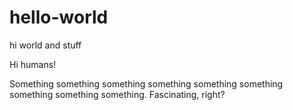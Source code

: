 # hello-world
hi world and stuff

Hi humans!

Something something something something something something something something something.
Fascinating, right?

